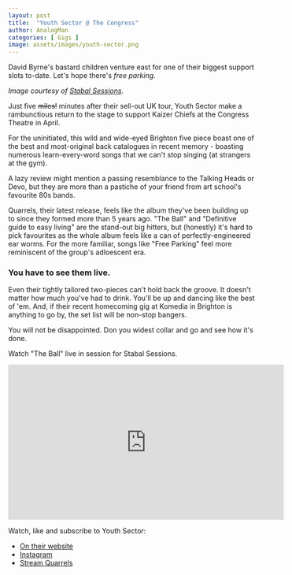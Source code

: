 ```yaml
---
layout: post
title:  "Youth Sector @ The Congress"
author: AnalogMan
categories: [ Gigs ]
image: assets/images/youth-sector.png
---
```

David Byrne's bastard children venture east for one of their biggest support slots to-date. Let's hope there's _free parking_.

_Image courtesy of [Stabal Sessions](1)._

Just five ~~miles!~~ minutes after their sell-out UK tour, Youth Sector make a rambunctious return to the stage to support Kaizer Chiefs at the Congress Theatre in April. 

For the uninitiated, this wild and wide-eyed Brighton five piece boast one of the best and most-original back catalogues in recent memory - boasting numerous learn-every-word songs that we can't stop singing (at strangers at the gym). 

A lazy review might mention a passing resemblance to the Talking Heads or Devo, but they are more than a pastiche of your friend from art school's favourite 80s bands. 

Quarrels, their latest release, feels like the album they've been building up to since they formed more than 5 years ago. "The Ball" and "Definitive guide to easy living" are the stand-out big hitters, but (honestly) it's hard to pick favourites as the whole album feels like a can of perfectly-engineered ear worms. For the more familiar, songs like "Free Parking" feel more reminiscent of the group's adloescent era. 

### You have to see them live. 
Even their tightly tailored two-pieces can't hold back the groove. It doesn't matter how much you've had to drink. You'll be up and dancing like the best of 'em. And, if their recent homecoming gig at Komedia in Brighton is anything to go by, the set list will be non-stop bangers. 

You will not be disappointed. Don you widest collar and go and see how it's done. 

Watch "The Ball" live in session for Stabal Sessions.

<iframe width="560" height="315" src="https://www.youtube.com/embed/GCDfYk1JKYY?si=fOjHfkSDxX-7ix0A" title="YouTube video player" frameborder="0" allow="accelerometer; autoplay; clipboard-write; encrypted-media; gyroscope; picture-in-picture; web-share" allowfullscreen></iframe>

Watch, like and subscribe to Youth Sector:
* [On their website](1)
* [Instagram](2)
* [Stream Quarrels](3)

[1]: https://www.youthsectorband.com/
[2]: https://www.instagram.com/youthsectorband/
[3]: https://music.youthsectorband.com/quarrels

